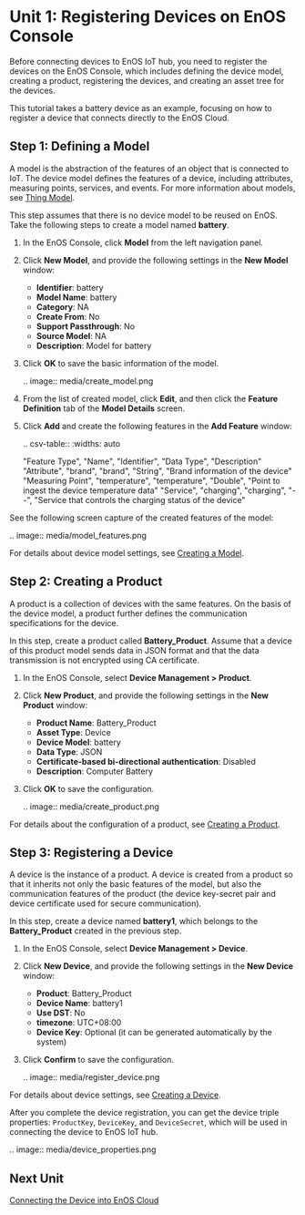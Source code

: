 # Unit 1: Registering Devices on EnOS Console

Before connecting devices to EnOS IoT hub, you need to register the devices on the EnOS Console, which includes defining the device model, creating a product, registering the devices, and creating an asset tree for the devices.

This tutorial takes a battery device as an example, focusing on how to register a device that connects directly to the EnOS Cloud.

## Step 1: Defining a Model

A model is the abstraction of the features of an object that is connected to IoT. The device model defines the features of a device, including attributes, measuring points, services, and events. For more information about models, see [Thing Model](/docs/device-connection/en/latest/model/model_overview).

This step assumes that there is no device model to be reused on EnOS. Take the following steps to create a model named **battery**.

1. In the EnOS Console, click **Model** from the left navigation panel.

2. Click **New Model**, and provide the following settings in the **New Model** window:

   - **Identifier**: battery
   - **Model Name**: battery
   - **Category**: NA
   - **Create From**: No
   - **Support Passthrough**: No
   - **Source Model**: NA
   - **Description**: Model for battery

3. Click **OK** to save the basic information of the model.

   .. image:: media/create_model.png

4. From the list of created model, click **Edit**, and then click the **Feature Definition** tab of the **Model Details** screen.

5. Click **Add** and create the following features in the **Add Feature** window:

   .. csv-table::
      :widths: auto

      "Feature Type", "Name", "Identifier", "Data Type", "Description"
      "Attribute", "brand", "brand", "String", "Brand information of the device"
      "Measuring Point", "temperature", "temperature", "Double", "Point to ingest the device temperature data"
      "Service", "charging", "charging", "--", "Service that controls the charging status of the device"

See the following screen capture of the created features of the model:

.. image:: media/model_features.png

For details about device model settings, see [Creating a Model](/docs/device-connection/en/latest/model/creating_model).

## Step 2: Creating a Product

A product is a collection of devices with the same features. On the basis of the device model, a product further defines the communication specifications for the device.

In this step, create a product called **Battery_Product**. Assume that a device of this product model sends data in JSON format and that the data transmission is not encrypted using CA certificate.

1. In the EnOS Console, select **Device Management > Product**.

2. Click **New Product**, and provide the following settings in the **New Product** window:

   - **Product Name**: Battery_Product
   - **Asset Type**: Device
   - **Device Model**: battery
   - **Data Type**: JSON
   - **Certificate-based bi-directional authentication**: Disabled
   - **Description**: Computer Battery

3. Click **OK** to save the configuration.

   .. image:: media/create_product.png

For details about the configuration of a product, see [Creating a Product](https://www.envisioniot.com/docs/device-connection/en/latest/cloud/creating_product).

## Step 3: Registering a Device

A device is the instance of a product. A device is created from a product so that it inherits not only the basic features of the model, but also the communication features of the product (the device key-secret pair and
device certificate used for secure communication).

In this step, create a device named **battery1**, which belongs to the **Battery_Product** created in the previous step.

1. In the EnOS Console, select **Device Management > Device**.

2. Click **New Device**, and provide the following settings in the **New Device** window:

   - **Product**: Battery_Product
   - **Device Name**: battery1
   - **Use DST**: No
   - **timezone**: UTC+08:00
   - **Device Key**: Optional (it can be generated automatically by the system)

3. Click **Confirm** to save the configuration.

   .. image:: media/register_device.png   

For details about device settings, see [Creating a Device](https://www.envisioniot.com/docs/device-connection/en/latest/cloud/creating_device).

After you complete the device registration, you can get the device triple properties: `ProductKey`, `DeviceKey`, and `DeviceSecret`, which will be used in connecting the device to EnOS IoT hub.

.. image:: media/device_properties.png   



## Next Unit

[Connecting the Device into EnOS Cloud](connecting_device)
